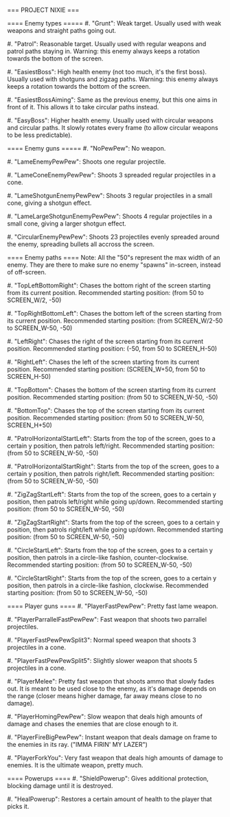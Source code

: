 === PROJECT NIXIE ===



==== Enemy types =====
#. "Grunt": Weak target. Usually used with weak weapons and straight paths going out.

#. "Patrol": Reasonable target. Usually used with regular weapons and patrol paths staying in. Warning: this enemy always keeps a rotation towards the
bottom of the screen.

#. "EasiestBoss": High health enemy (not too much, it's the first boss). Usually used with shotguns and zigzag paths. Warning: this enemy always keeps
a rotation towards the bottom of the screen.

#. "EasiestBossAiming": Same as the previous enemy, but this one aims in front of it. This allows it to take circular paths instead.

#. "EasyBoss": Higher health enemy. Usually used with circular weapons and circular paths. It slowly rotates every frame (to allow circular weapons to
be less predictable).



==== Enemy guns =====
#. "NoPewPew": No weapon.

#. "LameEnemyPewPew": Shoots one regular projectile.

#. "LameConeEnemyPewPew": Shoots 3 spreaded regular projectiles in a cone.

#. "LameShotgunEnemyPewPew": Shoots 3 regular projectiles in a small cone, giving a shotgun effect.

#. "LameLargeShotgunEnemyPewPew": Shoots 4 regular projectiles in a small cone, giving a larger shotgun effect.

#. "CircularEnemyPewPew": Shoots 23 projectiles evenly spreaded around the enemy, spreading bullets all accross the screen.



==== Enemy paths ====
Note: All the "50"s represent the max width of an enemy. They are there to make sure no enemy "spawns" in-screen, instead of off-screen.

#. "TopLeftBottomRight": Chases the bottom right of the screen starting from its current position. Recommended starting position: (from 50 to SCREEN_W/2, -50)

#. "TopRightBottomLeft": Chases the bottom left of the screen starting from its current position. Recommended starting position: (from SCREEN_W/2-50 to SCREEN_W-50, -50)

#. "LeftRight": Chases the right of the screen starting from its current position. Recommended starting position: (-50, from 50 to SCREEN_H-50)

#. "RightLeft": Chases the left of the screen starting from its current position. Recommended starting position: (SCREEN_W+50, from 50 to SCREEN_H-50)

#. "TopBottom": Chases the bottom of the screen starting from its current position. Recommended starting position: (from 50 to SCREEN_W-50, -50)

#. "BottomTop": Chases the top of the screen starting from its current position. Recommended starting position: (from 50 to SCREEN_W-50, SCREEN_H+50)

#. "PatrolHorizontalStartLeft": Starts from the top of the screen, goes to a certain y position, then patrols left/right. Recommended starting position: (from 50 to SCREEN_W-50, -50)

#. "PatrolHorizontalStartRight": Starts from the top of the screen, goes to a certain y position, then patrols right/left. Recommended starting position: (from 50 to SCREEN_W-50, -50)

#. "ZigZagStartLeft": Starts from the top of the screen, goes to a certain y position, then patrols left/right while going up/down. Recommended starting position: (from 50 to SCREEN_W-50, -50)

#. "ZigZagStartRight": Starts from the top of the screen, goes to a certain y position, then patrols right/left while going up/down. Recommended starting position: (from 50 to SCREEN_W-50, -50)

#. "CircleStartLeft": Starts from the top of the screen, goes to a certain y position, then patrols in a circle-like fashion, counter-clockwise. Recommended starting position: (from 50 to SCREEN_W-50, -50)

#. "CircleStartRight": Starts from the top of the screen, goes to a certain y position, then patrols in a circle-like fashion, clockwise. Recommended starting position: (from 50 to SCREEN_W-50, -50)



==== Player guns ====
#. "PlayerFastPewPew": Pretty fast lame weapon.

#. "PlayerParrallelFastPewPew": Fast weapon that shoots two parrallel projectiles.

#. "PlayerFastPewPewSplit3": Normal speed weapon that shoots 3 projectiles in a cone.

#. "PlayerFastPewPewSplit5": Slightly slower weapon that shoots 5 projectiles in a cone.

#. "PlayerMelee": Pretty fast weapon that shoots ammo that slowly fades out. It is meant to be used close to the enemy, as it's damage
depends on the range (closer means higher damage, far away means close to no damage).

#. "PlayerHomingPewPew": Slow weapon that deals high amounts of damage and chases the enemies that are close enough to it.

#. "PlayerFireBigPewPew": Instant weapon that deals damage on frame to the enemies in its ray. ("IMMA FIRIN' MY LAZER")

#. "PlayerForkYou": Very fast weapon that deals high amounts of damage to enemies. It is the ultimate weapon, pretty much.



==== Powerups ====
#. "ShieldPowerup": Gives additional protection, blocking damage until it is destroyed.

#. "HealPowerup": Restores a certain amount of health to the player that picks it.